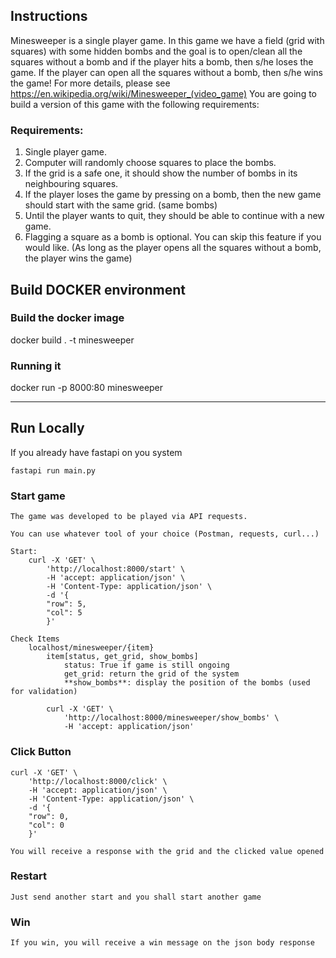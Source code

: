 ## Instructions
Minesweeper is a single player game. In this game we have a field (grid with squares) with some hidden
bombs and the goal is to open/clean all the squares without a bomb and if the player hits a bomb, then s/he
loses the game. If the player can open all the squares without a bomb, then s/he wins the game! For more
details, please see https://en.wikipedia.org/wiki/Minesweeper_(video_game)
You are going to build a version of this game with the following requirements:

### Requirements:
1. Single player game.
2. Computer will randomly choose squares to place the bombs.
3. If the grid is a safe one, it should show the number of bombs in its neighbouring squares.
4. If the player loses the game by pressing on a bomb, then the new game should start with the same
grid. (same bombs)
5. Until the player wants to quit, they should be able to continue with a new game.
6. Flagging a square as a bomb is optional. You can skip this feature if you would like. (As long as the
player opens all the squares without a bomb, the player wins the game)

## Build DOCKER environment

### Build the docker image
docker build . -t minesweeper

### Running it
docker run -p 8000:80 minesweeper

---
## Run Locally
If you already have fastapi on you system

    fastapi run main.py

### Start game
    The game was developed to be played via API requests.

    You can use whatever tool of your choice (Postman, requests, curl...)

    Start:
        curl -X 'GET' \
            'http://localhost:8000/start' \
            -H 'accept: application/json' \
            -H 'Content-Type: application/json' \
            -d '{
            "row": 5,
            "col": 5
            }' 

    Check Items
        localhost/minesweeper/{item}
            item[status, get_grid, show_bombs]
                status: True if game is still ongoing
                get_grid: return the grid of the system
                **show_bombs**: display the position of the bombs (used for validation)
            
            curl -X 'GET' \
                'http://localhost:8000/minesweeper/show_bombs' \
                -H 'accept: application/json'


### Click Button
    curl -X 'GET' \
        'http://localhost:8000/click' \
        -H 'accept: application/json' \
        -H 'Content-Type: application/json' \
        -d '{
        "row": 0,
        "col": 0
        }'

    You will receive a response with the grid and the clicked value opened

### Restart
    Just send another start and you shall start another game

### Win
    If you win, you will receive a win message on the json body response